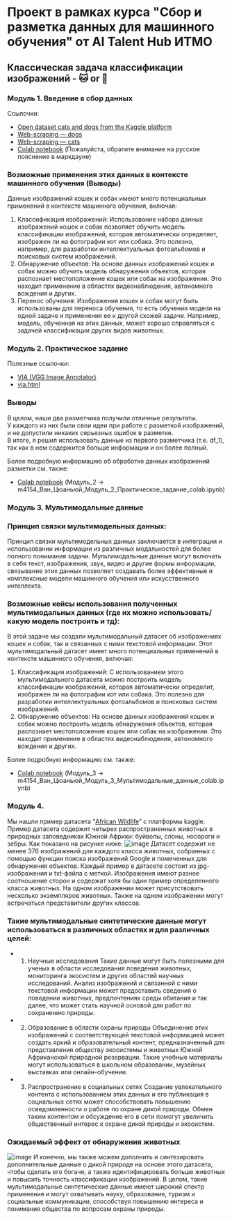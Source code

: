 # Проект в рамках курса "Сбор и разметка данных для машинного обучения" от AI Talent Hub ИТМО
## Классическая задача классификации изображений - 🐱 or 🐶
### Модуль 1. Введение в сбор данных  
Cсылочки:
- [Open dataset cats and dogs from the Kaggle platform](https://www.kaggle.com/datasets/tongpython/cat-and-dog/data)
- [Web-scraping — dogs](https://pixnio.com/ru/%25D1%2584%25D0%25BE%25D1%2582%25D0%25BE/%D0%B6%D0%B8%D0%B2%D0%BE%D1%82%D0%BD%D1%8B%D1%85/%D1%81%D0%BE%D0%B1%D0%B0%D0%BA%D0%B8) 
- [Web-scraping — cats](https://pixnio.com/ru/%25D1%2582%25D0%25B5%25D0%25B3/%D0%BA%D0%BE%D1%88%D0%BA%D0%B0)
- [Colab notebook](https://colab.research.google.com/drive/1QefrCfW0jj-GqKXbrjAlOsS6Pw4Xmdvp?usp=sharing) (Пожалуйста, обратите внимание на русское пояснение в маркдауне)
### Возможные применения этих данных в контексте машинного обучения (Выводы)
Данные изображений кошек и собак имеют много потенциальных применений в контексте машинного обучения, включая:
1) Классификация изображений: Использование набора данных изображений кошек и собак позволяет обучить модель классификации изображений, которая автоматически определяет, изображен ли на фотографии кот или собака. Это полезно, например, для разработки интеллектуальных фотоальбомов и поисковых систем изображений.
2) Обнаружение объектов: На основе данных изображений кошек и собак можно обучить модель обнаружения объектов, которая распознает местоположение кошек или собак на изображении. Это находит применение в областях видеонаблюдения, автономного вождения и других.
3) Перенос обучения: Изображения кошек и собак могут быть использованы для переноса обучения, то есть обучения модели на одной задаче и применения ее к другой схожей задаче. Например, модель, обученная на этих данных, может хорошо справляться с задачей классификации других видов животных.

### Модуль 2. Практическое задание
Полезные ссылочки:
- [VIA (VGG Image Annotator)](https://www.robots.ox.ac.uk/~vgg/software/via/)
- [via.html](https://www.robots.ox.ac.uk/~vgg/software/via/via.html)
### Выводы
В целом, наши два разметчика получили отличные результаты.  
У каждого из них были свои идеи при работе с разметкой изображений, и не допустили никаких серьезных ошибок в разметке.  
В итоге, я решил использовать данные из первого разметчика (т.е. df_1), так как в нем содержится больше информации и он более полный.

Более подробную информацию об обработке данных изображений разметки см. также:
- [Colab notebook](https://colab.research.google.com/drive/1zZKYIRrRDK33TuXnf-8n25ErVvXv51Cn?usp=sharing) (Модуль_2 → m4154_Ван_Цюаньюй_Модуль_2_Практическое_задание_colab.ipynb)

### Модуль 3. Мультимодальные данные
### Принцип связки мультимодельных данных:
Принцип связки мультимодельных данных заключается в интеграции и использовании информации из различных модальностей для более полного понимания задачи. Мультимодальные данные могут включать в себя текст, изображения, звук, видео и другие формы информации, связывание этих данных позволяет создавать более эффективные и комплексные модели машинного обучения или искусственного интеллекта.
### Возможные кейсы использования полученных мультимодальных данных (где их можно использовать/какую модель построить и тд):
В этой задаче мы создали мультимодальный датасет об изображениях кошек и собак, так и связанных с ними текстовой информации.
Этот мультимодальный датасет имеет много потенциальных применений в контексте машинного обучения, включая:
1) Классификация изображений: С использованием этого мультимодального датасета можно построить модель классификации изображений, которая автоматически определит, изображен ли на фотографии кот или собака. Это полезно для разработки интеллектуальных фотоальбомов и поисковых систем изображений.
2) Обнаружение объектов: На основе данных изображений кошек и собак можно построить модель обнаружения объектов, которая распознает местоположение кошек или собак на изображении. Это находит применение в областях видеонаблюдения, автономного вождения и других.

Более подробную информацию см. также:
- [Colab notebook](https://colab.research.google.com/drive/1oT3BOKGsF5d8R9MCGOcwoeH8Gvysx13I?usp=sharing) (Модуль_3 → m4154_Ван_Цюаньюй_Модуль_3_Мультимодальные_данные_colab.ipynb)

### Модуль 4.
Мы нашли пример датасета “[African Wildlife](https://www.kaggle.com/datasets/biancaferreira/african-wildlife/data)” с платформы kaggle.  
Пример датасета содержит четырех распространенных животных в природных заповедниках Южной Африки: буйволы, слоны, носороги и зебры. Как показано на рисунке ниже:
![image](https://github.com/gdnjr5233/Data-collection-and-markup-for-machine-learning/assets/64023974/e6c08f08-1238-4d2a-8844-6c93e9d7034c)
Датасет содержит не менее 376 изображений для каждого класса животных, собранных с помощью функции поиска изображений Google и помеченных для обнаружения объектов. Каждый пример в датасете состоит из jpg-изображения и txt-файла с меткой. Изображения имеют разное соотношение сторон и содержат хотя бы один пример определенного класса животных. На одном изображении может присутствовать несколько экземпляров животных. Также на одном изображении могут встречаться представители других классов.
### Такие мультимодальные синтетические данные могут использоваться в различных областях и для различных целей:
- 1)	Научные исследования
Такие данные могут быть полезными для ученых в области исследования поведения животных, мониторинга экосистем и других областей научных исследований. Анализ изображений и связанной с ними текстовой информации может предоставить сведения о поведении животных, предпочтениях среды обитания и так далее, что может стать научной основой для работ по сохранению природы.
- 2)	Образование в области охраны природы
Объединение этих изображений с соответствующей текстовой информацией может создать яркий и образовательный контент, предназначенный для представления обществу экосистемы и животных Южной Африканской природной резервации. Такие учебные материалы могут использоваться в школьном образовании, музейных выставках или онлайн-обучении.
- 3)	Распространение в социальных сетях
Создание увлекательного контента с использованием этих данных и его публикация в социальных сетях может способствовать повышению осведомленности о работе по охране дикой природы. Обмен таким контентом и обсуждение его в сети помогут увеличить общественный интерес к охране дикой природы и экосистем.
### Ожидаемый эффект от обнаружения животных
![image](https://github.com/gdnjr5233/Data-collection-and-markup-for-machine-learning/assets/64023974/85e4e9f1-19e1-40cb-9633-106f6b978cb8)
И конечно, мы также можем дополнить и синтезировать дополнительные данные о дикой природе на основе этого датасета, чтобы сделать его богаче, а также идентифицировать больше животных и повысить точность классификации изображений.
В целом, такие мультимодальные синтетические данные имеют широкий спектр применения и могут охватывать науку, образование, туризм и социальные коммуникации, способствуя повышению интереса и понимания общества по вопросам охраны природы.
